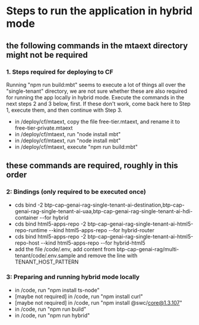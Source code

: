 # Steps to run the application in hybrid mode
## the following commands in the mtaext directory might not be required
### 1. Steps required for deploying to CF
Running "npm run build:mbt" seems to execute a lot of things all over the "single-tenant" directory, we are not sure whether these are also required for running the app locally in hybrid mode.
Execute the commands in the next steps 2 and 3 below, first. If these don't work, come back here to Step 1, execute them, and then continue with Step 3.
- in /deploy/cf/mtaext, copy the file free-tier.mtaext, and rename it to free-tier-private.mtaext
- in /deploy/cf/mtaext, run "node install mbt"
- in /deploy/cf/mtaext, run "node install mbt"
- in /deploy/cf/mtaext, execute "npm run build:mbt"
## these commands are required, roughly in this order
### 2: Bindings (only required to be executed once)
- cds bind -2 btp-cap-genai-rag-single-tenant-ai-destination,btp-cap-genai-rag-single-tenant-ai-uaa,btp-cap-genai-rag-single-tenant-ai-hdi-container --for hybrid
- cds bind html5-apps-repo -2 btp-cap-genai-rag-single-tenant-ai-html5-repo-runtime --kind html5-apps-repo --for hybrid-router
- cds bind html5-apps-repo -2 btp-cap-genai-rag-single-tenant-ai-html5-repo-host --kind html5-apps-repo --for hybrid-html5
- add the file /code/.env, add content from btp-cap-genai-rag/multi-tenant/code/.env.sample and remove the line with TENANT_HOST_PATTERN
### 3: Preparing and running hybrid mode locally
- in /code, run "npm install ts-node"
- [maybe not required] in /code, run "npm install curl"
- [maybe not required] in /code, run "npm install @swc/core@1.3.107"
- in /code, run "npm run build"
- in /code, run "npm run hybrid"